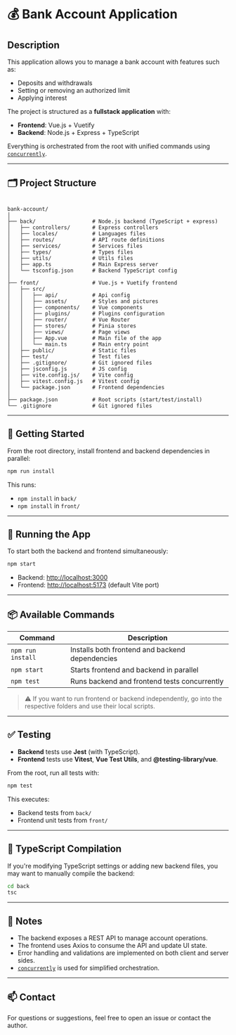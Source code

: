 # 💰 Bank Account Application

## Description

This application allows you to manage a bank account with features such as:

- Deposits and withdrawals
- Setting or removing an authorized limit
- Applying interest

The project is structured as a **fullstack application** with:

- **Frontend**: Vue.js + Vuetify
- **Backend**: Node.js + Express + TypeScript

Everything is orchestrated from the root with unified commands using [`concurrently`](https://www.npmjs.com/package/concurrently).

---

## 🗂 Project Structure

```

bank-account/
│
├── back/                  # Node.js backend (TypeScript + express)
│   ├── controllers/       # Express controllers
│   ├── locales/           # Languages files
│   ├── routes/            # API route definitions
│   ├── services/          # Services files
│   ├── types/             # Types files
│   ├── utils/             # Utils files
│   ├── app.ts             # Main Express server
│   └── tsconfig.json      # Backend TypeScript config
│
├── front/                 # Vue.js + Vuetify frontend
│   ├── src/
│   │   ├── api/           # Api config
│   │   ├── assets/        # Styles and pictures
│   │   ├── components/    # Vue components
│   │   ├── plugins/       # Plugins configuration
│   │   ├── router/        # Vue Router
│   │   ├── stores/        # Pinia stores
│   │   ├── views/         # Page views
│   │   ├── App.vue        # Main file of the app
│   │   └── main.ts        # Main entry point
│   ├── public/            # Static files
│   ├── test/              # Test files
│   ├── .gitignore/        # Git ignored files
│   ├── jsconfig.js        # JS config
│   ├── vite.config.js/    # Vite config
│   ├── vitest.config.js   # Vitest config
│   └── package.json       # Frontend dependencies
│
├── package.json           # Root scripts (start/test/install)
└── .gitignore             # Git ignored files

````

---

## 🚀 Getting Started

From the root directory, install frontend and backend dependencies in parallel:

```bash
npm run install
````

This runs:

* `npm install` in `back/`
* `npm install` in `front/`

---

## 🔧 Running the App

To start both the backend and frontend simultaneously:

```bash
npm start
```

* Backend: [http://localhost:3000](http://localhost:3000)
* Frontend: [http://localhost:5173](http://localhost:5173) (default Vite port)

---

## 📦 Available Commands

| Command           | Description                                     |
| ----------------- | ----------------------------------------------- |
| `npm run install` | Installs both frontend and backend dependencies |
| `npm start`       | Starts frontend and backend in parallel         |
| `npm test`        | Runs backend and frontend tests concurrently    |

> ⚠️ If you want to run frontend or backend independently, go into the respective folders and use their local scripts.

---

## ✅ Testing

* **Backend** tests use **Jest** (with TypeScript).
* **Frontend** tests use **Vitest**, **Vue Test Utils**, and **@testing-library/vue**.

From the root, run all tests with:

```bash
npm test
```

This executes:

* Backend tests from `back/`
* Frontend unit tests from `front/`

---

## 🧪 TypeScript Compilation

If you're modifying TypeScript settings or adding new backend files, you may want to manually compile the backend:

```bash
cd back
tsc
```

---

## 📝 Notes

* The backend exposes a REST API to manage account operations.
* The frontend uses Axios to consume the API and update UI state.
* Error handling and validations are implemented on both client and server sides.
* [`concurrently`](https://www.npmjs.com/package/concurrently) is used for simplified orchestration.

---

## 📫 Contact

For questions or suggestions, feel free to open an issue or contact the author.
